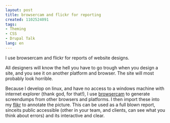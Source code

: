 ```yaml
---
layout: post
title: browsercam and flickr for reporting
created: 1102524091
tags:
- Theming
- CSS
- Drupal Talk
lang: en
---
```

I use browsercam and flickr for reports of website designs. 

All designers will know the hell you have to go trough when you design a site, and you see it on another platform and browser. The site will most probably look horrible. 

Because I develop on linux, and have no access to a windows machine with internet explorer (thank god, for that!), I use <a href="http://www.browsercam.com/">browsercam</a> to generate screendumps from other browsers and platforms. 
I then import these into my <a href="http://flickr.com/">flikr</a> to annotate the picture. This can be used as a full blown report, sinceits public accessible (other in your team, and clients, can see what you think about errors) and its interactive and clear.
